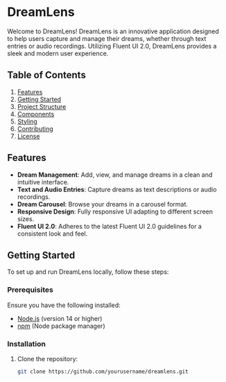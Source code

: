 # DreamLens

Welcome to DreamLens! DreamLens is an innovative application designed to help users capture and manage their dreams, whether through text entries or audio recordings. Utilizing Fluent UI 2.0, DreamLens provides a sleek and modern user experience.

## Table of Contents

1. [Features](#features)
2. [Getting Started](#getting-started)
3. [Project Structure](#project-structure)
4. [Components](#components)
5. [Styling](#styling)
6. [Contributing](#contributing)
7. [License](#license)

## Features

- **Dream Management**: Add, view, and manage dreams in a clean and intuitive interface.
- **Text and Audio Entries**: Capture dreams as text descriptions or audio recordings.
- **Dream Carousel**: Browse your dreams in a carousel format.
- **Responsive Design**: Fully responsive UI adapting to different screen sizes.
- **Fluent UI 2.0**: Adheres to the latest Fluent UI 2.0 guidelines for a consistent look and feel.

## Getting Started

To set up and run DreamLens locally, follow these steps:

### Prerequisites

Ensure you have the following installed:

- [Node.js](https://nodejs.org/) (version 14 or higher)
- [npm](https://www.npmjs.com/) (Node package manager)

### Installation

1. Clone the repository:

   ```bash
   git clone https://github.com/yourusername/dreamlens.git
   ```
